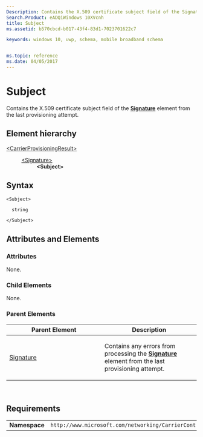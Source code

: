```yaml
---
Description: Contains the X.509 certificate subject field of the Signature element from the last provisioning attempt.
Search.Product: eADQiWindows 10XVcnh
title: Subject
ms.assetid: b570cbcd-b017-43f4-83d1-7023701622c7

keywords: windows 10, uwp, schema, mobile broadband schema


ms.topic: reference
ms.date: 04/05/2017
---
```


# Subject


Contains the X.509 certificate subject field of the [**Signature**](https://msdn.microsoft.com/library/windows/apps/hh868330) element from the last provisioning attempt.

## Element hierarchy

<dl>
<dt><a href="element-carrierprovisioningresult.md">&lt;CarrierProvisioningResult&gt;</a></dt>
<dd>
<dl>
<dt><a href="element-signature.md">&lt;Signature&gt;</a></dt>
<dd><b>&lt;Subject&gt;</b></dd>
</dl>
</dd>
</dl>

## Syntax

``` syntax
<Subject>

  string

</Subject>
```

## Attributes and Elements


### Attributes

None.

### Child Elements

None.

### Parent Elements

<table>
<colgroup>
<col width="50%" />
<col width="50%" />
</colgroup>
<thead>
<tr class="header">
<th>Parent Element</th>
<th>Description</th>
</tr>
</thead>
<tbody>
<tr class="odd">
<td><a href="element-signature.md">Signature</a> </td>
<td><p>Contains any errors from processing the <a href="https://msdn.microsoft.com/library/windows/apps/hh868330"><strong>Signature</strong></a>  element from the last provisioning attempt.</p></td>
</tr>
</tbody>
</table>

 

## Requirements

|          |         |
|----------|--------------|
| **Namespace** | `http://www.microsoft.com/networking/CarrierControlResults/v1` |

 

 



